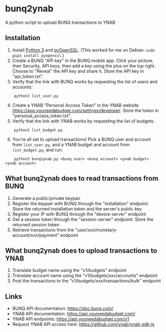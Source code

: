 # bunq2ynab

A python script to upload BUNQ transactions to YNAB

## Installation

1. Install [Python 3](https://www.python.org/) and [pyOpenSSL](https://pyopenssl.org/en/stable/install.html).  (This worked for me on Debian: `sudo pip3 install pyopenssl`.)
2. Create a BUNQ "API key" in the BUNQ mobile app.  Click your picture, then Security, API keys, then
add a key using the plus on the top right.  Choose to "Reveal" the API key and share it.  Store the API key 
in "api_token.txt".
3. Verify that the link with BUNQ works by requesting the list of users and accounts:
```
    python3 list_user.py
```
4. Create a YNAB "Personal Access Token" in the YNAB website https://app.youneedabudget.com/settings/developer.
Store the token in "personal_access_token.txt".
5. Verify that the link with YNAB works by requesting the list of budgets:
```
    python3 list_budget.py
```
6. You're all set to upload transactions!  Pick a BUNQ user and account from `list_user.py`, and a 
YNAB budget and account from `list_budget.py`, and run:
```
    python3 bunq2ynab.py <bunq user> <bunq account> <ynab budget> <ynab account>
```

## What bunq2ynab does to read transactions from BUNQ

1. Generate a public/private keypair
2. Register the keypair with BUNQ through the "installation" endpoint.  Store the returned installation token 
and the server's public key
3. Register your IP with BUNQ through the "device-server" endpoint
4. Get a session token through the "session-server" endpoint.  Store the returned  session token
5. Retrieve transactions from the "user/xxx/monetary-account/xxx/payment" endpoint

## What bunq2ynab does to upload transactions to YNAB

1. Translate budget name using the "v1/budgets" endpoint
2. Translate account name using the "v1/budgets/xxx/accounts" endpoint
3. Post the transactions to the "v1/budgets/xxx/transactions/bulk" endpoint

## Links

- BUNQ API documentation: https://doc.bunq.com/
- YNAB API documentation: https://api.youneedabudget.com/
- YNAB API endpoints: https://api.youneedabudget.com/v1
- Request YNAB API access here: https://github.com/ynab/ynab-sdk-js

